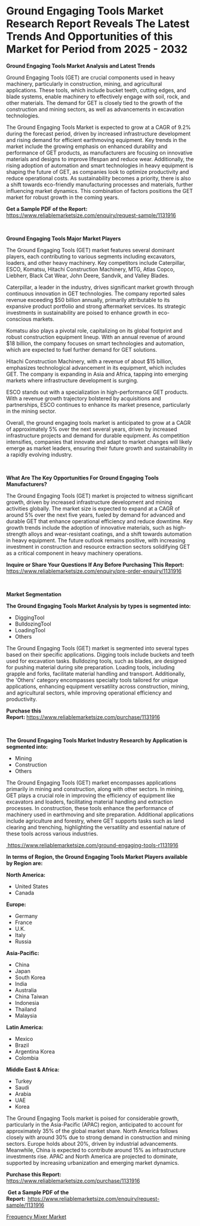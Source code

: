<p><h1>Ground Engaging Tools Market Research Report Reveals The Latest Trends And Opportunities of this Market for Period from 2025 - 2032</h1></p><p><strong>Ground Engaging Tools Market Analysis and Latest Trends</strong></p>
<p><p>Ground Engaging Tools (GET) are crucial components used in heavy machinery, particularly in construction, mining, and agricultural applications. These tools, which include bucket teeth, cutting edges, and blade systems, enable machinery to effectively engage with soil, rock, and other materials. The demand for GET is closely tied to the growth of the construction and mining sectors, as well as advancements in excavation technologies.</p><p>The Ground Engaging Tools Market is expected to grow at a CAGR of 9.2% during the forecast period, driven by increased infrastructure development and rising demand for efficient earthmoving equipment. Key trends in the market include the growing emphasis on enhanced durability and performance of GET products, as manufacturers are focusing on innovative materials and designs to improve lifespan and reduce wear. Additionally, the rising adoption of automation and smart technologies in heavy equipment is shaping the future of GET, as companies look to optimize productivity and reduce operational costs. As sustainability becomes a priority, there is also a shift towards eco-friendly manufacturing processes and materials, further influencing market dynamics. This combination of factors positions the GET market for robust growth in the coming years.</p></p>
<p><strong>Get a Sample PDF of the Report:&nbsp;</strong> <a href="https://www.reliablemarketsize.com/enquiry/request-sample/1131916?utm_campaign=3345&utm_medium=2&utm_source=Github&utm_content=ia&utm_term=08042025&utm_id=ground-engaging-tools">https://www.reliablemarketsize.com/enquiry/request-sample/1131916</a></p>
<p>&nbsp;</p>
<p><strong>Ground Engaging Tools Major Market Players</strong></p>
<p><p>The Ground Engaging Tools (GET) market features several dominant players, each contributing to various segments including excavators, loaders, and other heavy machinery. Key competitors include Caterpillar, ESCO, Komatsu, Hitachi Construction Machinery, MTG, Atlas Copco, Liebherr, Black Cat Wear, John Deere, Sandvik, and Valley Blades.</p><p>Caterpillar, a leader in the industry, drives significant market growth through continuous innovation in GET technologies. The company reported sales revenue exceeding $50 billion annually, primarily attributable to its expansive product portfolio and strong aftermarket services. Its strategic investments in sustainability are poised to enhance growth in eco-conscious markets.</p><p>Komatsu also plays a pivotal role, capitalizing on its global footprint and robust construction equipment lineup. With an annual revenue of around $18 billion, the company focuses on smart technologies and automation, which are expected to fuel further demand for GET solutions.</p><p>Hitachi Construction Machinery, with a revenue of about $15 billion, emphasizes technological advancement in its equipment, which includes GET. The company is expanding in Asia and Africa, tapping into emerging markets where infrastructure development is surging.</p><p>ESCO stands out with a specialization in high-performance GET products. With a revenue growth trajectory bolstered by acquisitions and partnerships, ESCO continues to enhance its market presence, particularly in the mining sector.</p><p>Overall, the ground engaging tools market is anticipated to grow at a CAGR of approximately 5% over the next several years, driven by increased infrastructure projects and demand for durable equipment. As competition intensifies, companies that innovate and adapt to market changes will likely emerge as market leaders, ensuring their future growth and sustainability in a rapidly evolving industry.</p></p>
<p>&nbsp;</p>
<p><strong>What Are The Key Opportunities For Ground Engaging Tools Manufacturers?</strong></p>
<p><p>The Ground Engaging Tools (GET) market is projected to witness significant growth, driven by increased infrastructure development and mining activities globally. The market size is expected to expand at a CAGR of around 5% over the next five years, fueled by demand for advanced and durable GET that enhance operational efficiency and reduce downtime. Key growth trends include the adoption of innovative materials, such as high-strength alloys and wear-resistant coatings, and a shift towards automation in heavy equipment. The future outlook remains positive, with increasing investment in construction and resource extraction sectors solidifying GET as a critical component in heavy machinery operations.</p></p>
<p><strong>Inquire or Share Your Questions If Any Before Purchasing This Report:</strong> <a href="https://www.reliablemarketsize.com/enquiry/pre-order-enquiry/1131916?utm_campaign=3345&utm_medium=2&utm_source=Github&utm_content=ia&utm_term=08042025&utm_id=ground-engaging-tools">https://www.reliablemarketsize.com/enquiry/pre-order-enquiry/1131916</a></p>
<p>&nbsp;</p>
<p><strong>Market Segmentation</strong></p>
<p><strong>The Ground Engaging Tools Market Analysis by types is segmented into:</strong></p>
<p><ul><li>DiggingTool</li><li>BulldozingTool</li><li>LoadingTool</li><li>Others</li></ul></p>
<p><p>The Ground Engaging Tools (GET) market is segmented into several types based on their specific applications. Digging tools include buckets and teeth used for excavation tasks. Bulldozing tools, such as blades, are designed for pushing material during site preparation. Loading tools, including grapple and forks, facilitate material handling and transport. Additionally, the 'Others' category encompasses specialty tools tailored for unique applications, enhancing equipment versatility across construction, mining, and agricultural sectors, while improving operational efficiency and productivity.</p></p>
<p><strong>Purchase this Report:&nbsp;</strong><a href="https://www.reliablemarketsize.com/purchase/1131916?utm_campaign=3345&utm_medium=2&utm_source=Github&utm_content=ia&utm_term=08042025&utm_id=ground-engaging-tools">https://www.reliablemarketsize.com/purchase/1131916</a></p>
<p>&nbsp;</p>
<p><strong>The Ground Engaging Tools Market Industry Research by Application is segmented into:</strong></p>
<p><ul><li>Mining</li><li>Construction</li><li>Others</li></ul></p>
<p><p>The Ground Engaging Tools (GET) market encompasses applications primarily in mining and construction, along with other sectors. In mining, GET plays a crucial role in improving the efficiency of equipment like excavators and loaders, facilitating material handling and extraction processes. In construction, these tools enhance the performance of machinery used in earthmoving and site preparation. Additional applications include agriculture and forestry, where GET supports tasks such as land clearing and trenching, highlighting the versatility and essential nature of these tools across various industries.</p></p>
<p><a href="https://www.reliablemarketsize.com/ground-engaging-tools-r1131916?utm_campaign=3345&utm_medium=2&utm_source=Github&utm_content=ia&utm_term=08042025&utm_id=ground-engaging-tools">&nbsp;https://www.reliablemarketsize.com/ground-engaging-tools-r1131916</a></p>
<p><strong>In terms of Region, the Ground Engaging Tools Market Players available by Region are:</strong></p>
<p>
    <p> <strong> North America: </strong>
        <ul>
            <li>United States</li>
            <li>Canada</li>
        </ul>
        </p> 
    <p> <strong> Europe: </strong>
        <ul>
            <li>Germany</li>
            <li>France</li>
            <li>U.K.</li>
            <li>Italy</li>
            <li>Russia</li>
        </ul>
        </p> 
    <p> <strong> Asia-Pacific: </strong>
        <ul>
            <li>China</li>
            <li>Japan</li>
            <li>South Korea</li>
            <li>India</li>
            <li>Australia</li>
            <li>China Taiwan</li>
            <li>Indonesia</li>
            <li>Thailand</li>
            <li>Malaysia</li>
        </ul>
        </p> 
    <p> <strong> Latin America: </strong>
        <ul>
            <li>Mexico</li>
            <li>Brazil</li>
            <li>Argentina Korea</li>
            <li>Colombia</li>
        </ul>
        </p> 
    <p> <strong> Middle East & Africa: </strong>
        <ul>
            <li>Turkey</li>
            <li>Saudi</li>
            <li>Arabia</li>
            <li>UAE</li>
            <li>Korea</li>
        </ul>
    </p>
    </p>
<p><p>The Ground Engaging Tools market is poised for considerable growth, particularly in the Asia-Pacific (APAC) region, anticipated to account for approximately 35% of the global market share. North America follows closely with around 30% due to strong demand in construction and mining sectors. Europe holds about 20%, driven by industrial advancements. Meanwhile, China is expected to contribute around 15% as infrastructure investments rise. APAC and North America are projected to dominate, supported by increasing urbanization and emerging market dynamics.</p></p>
<p><strong>Purchase this Report: </strong><a href="https://www.reliablemarketsize.com/purchase/1131916?utm_campaign=3345&utm_medium=2&utm_source=Github&utm_content=ia&utm_term=08042025&utm_id=ground-engaging-tools">https://www.reliablemarketsize.com/purchase/1131916</a></p>
<p>&nbsp;<strong>Get a Sample PDF of the Report:&nbsp;&nbsp;</strong><a href="https://www.reliablemarketsize.com/enquiry/request-sample/1131916?utm_campaign=3345&utm_medium=2&utm_source=Github&utm_content=ia&utm_term=08042025&utm_id=ground-engaging-tools">https://www.reliablemarketsize.com/enquiry/request-sample/1131916</a></p>
<p><strong></strong></p>
<p><p><a href="https://github.com/herakterroem/Market-Research-Report-List-1/blob/main/frequency-mixer-market.md?utm_campaign=3345&utm_medium=2&utm_source=Github&utm_content=ia&utm_term=08042025&utm_id=ground-engaging-tools">Frequency Mixer Market</a></p></p>